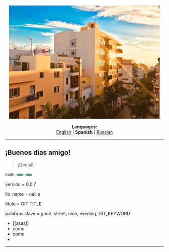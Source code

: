 <p align="center"><img src="https://github.com/markolofsen/nellle/blob/master/.banners/banner_es.jpg?raw=1" /></p>
<p align="center"><b>Languages:</b><br /><a href="https://github.com/markolofsen/nellle/blob/master/README.md">English</a> | <b>Spanish</b> | <a href="https://github.com/markolofsen/nellle/blob/master/README_ru.md">Russian</a></p>

---

## ¡Buenos días amigo!

> ¡Genial!

```javascript
Code new new
```

versión = 0.0.7

lib_name = nellle

título = GIT TITLE

palabras clave = good, street, nice, evening, GIT_KEYWORD

* [[asas]]
* como
* como
*

---

